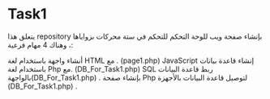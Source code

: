 # Task1
يتعلق هذا repository بإنشاء صفحة ويب للوحة التحكم للتحكم في ستة محركات بزواياها ، وهناك 4 مهام فرعية:

أنشاء واجهة باستخدام لغة HTML مع . (page1.php) JavaScript 
إنشاء قاعدة بيانات باستخدام لغة Php مع. (DB_For_Task1.php) SQL 
ربط قاعدة البيانات بالواجهة(DB_For_Task1.php) .
 بإنشاء صفحة Php لتوصيل قاعدة البيانات بالأجهزة (DB_For_Task1.php) .
